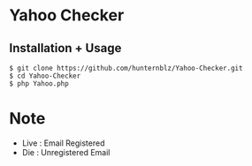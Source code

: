 # Yahoo Checker

## Installation + Usage

```terminal
$ git clone https://github.com/hunternblz/Yahoo-Checker.git
$ cd Yahoo-Checker
$ php Yahoo.php
```

# Note
- Live : Email Registered
- Die : Unregistered Email
